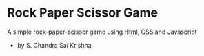 # Rock Paper Scissor Game 

A simple rock-paper-scissor game using Html, CSS and Javascript

- by S. Chandra Sai Krishna